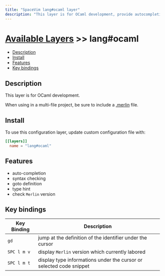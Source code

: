 ```yaml
---
title: "SpaceVim lang#ocaml layer"
description: "This layer is for OCaml development, provide autocompletion, syntax checking, code format for OCaml file."
---
```


# [Available Layers](../../) >> lang#ocaml

<!-- vim-markdown-toc GFM -->

- [Description](#description)
- [Install](#install)
- [Features](#features)
- [Key bindings](#key-bindings)

<!-- vim-markdown-toc -->

## Description

This layer is for OCaml development.

When using in a multi-file project, be sure to include a [.merlin](https://github.com/ocaml/merlin/wiki/project-configuration) file.

## Install

To use this configuration layer, update custom configuration file with:

```toml
[[layers]]
  name = "lang#ocaml"
```

## Features

- auto-completion
- syntax checking
- goto definition
- type hint
- check `Merlin` version

## Key bindings

| Key Binding | Description                                                         |
| ----------- | ------------------------------------------------------------------- |
| `gd`        | jump at the definition of the identifier under the cursor           |
| `SPC l m v` | display `Merlin` version which currently labored                    |
| `SPC l m t` | display type informations under the cursor or selected code snippet |
